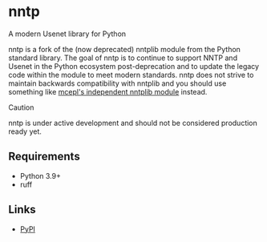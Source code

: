 # nntp
A modern Usenet library for Python

nntp is a fork of the (now deprecated) nntplib module from the Python standard library. The goal of nntp is to continue to support NNTP and Usenet in the Python ecosystem post-deprecation and to update the legacy code within the module to meet modern standards. nntp does not strive to maintain backwards compatibility with nntplib and you should use something like [mcepl's independent nntplib module](https://git.cepl.eu/cgit/python/nntplib) instead. 

> [!CAUTION]
> nntp is under active development and should not be considered production ready yet.


## Requirements
* Python 3.9+
* ruff

## Links
* [PyPI](https://pypi.org/project/nntp)
